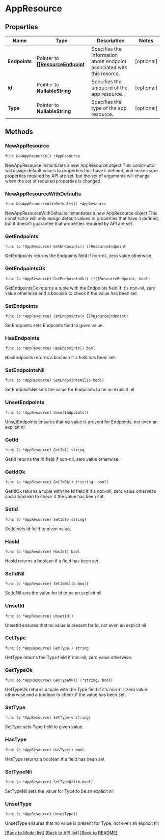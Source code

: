 # AppResource

## Properties

Name | Type | Description | Notes
------------ | ------------- | ------------- | -------------
**Endpoints** | Pointer to [**[]ResourceEndpoint**](ResourceEndpoint.md) | Specifies the information about endpoint associated with this resorce. | [optional] 
**Id** | Pointer to **NullableString** | Specifies the unique id of the app resource. | [optional] 
**Type** | Pointer to **NullableString** | Specifies the type of the app resource. | [optional] 

## Methods

### NewAppResource

`func NewAppResource() *AppResource`

NewAppResource instantiates a new AppResource object
This constructor will assign default values to properties that have it defined,
and makes sure properties required by API are set, but the set of arguments
will change when the set of required properties is changed

### NewAppResourceWithDefaults

`func NewAppResourceWithDefaults() *AppResource`

NewAppResourceWithDefaults instantiates a new AppResource object
This constructor will only assign default values to properties that have it defined,
but it doesn't guarantee that properties required by API are set

### GetEndpoints

`func (o *AppResource) GetEndpoints() []ResourceEndpoint`

GetEndpoints returns the Endpoints field if non-nil, zero value otherwise.

### GetEndpointsOk

`func (o *AppResource) GetEndpointsOk() (*[]ResourceEndpoint, bool)`

GetEndpointsOk returns a tuple with the Endpoints field if it's non-nil, zero value otherwise
and a boolean to check if the value has been set.

### SetEndpoints

`func (o *AppResource) SetEndpoints(v []ResourceEndpoint)`

SetEndpoints sets Endpoints field to given value.

### HasEndpoints

`func (o *AppResource) HasEndpoints() bool`

HasEndpoints returns a boolean if a field has been set.

### SetEndpointsNil

`func (o *AppResource) SetEndpointsNil(b bool)`

 SetEndpointsNil sets the value for Endpoints to be an explicit nil

### UnsetEndpoints
`func (o *AppResource) UnsetEndpoints()`

UnsetEndpoints ensures that no value is present for Endpoints, not even an explicit nil
### GetId

`func (o *AppResource) GetId() string`

GetId returns the Id field if non-nil, zero value otherwise.

### GetIdOk

`func (o *AppResource) GetIdOk() (*string, bool)`

GetIdOk returns a tuple with the Id field if it's non-nil, zero value otherwise
and a boolean to check if the value has been set.

### SetId

`func (o *AppResource) SetId(v string)`

SetId sets Id field to given value.

### HasId

`func (o *AppResource) HasId() bool`

HasId returns a boolean if a field has been set.

### SetIdNil

`func (o *AppResource) SetIdNil(b bool)`

 SetIdNil sets the value for Id to be an explicit nil

### UnsetId
`func (o *AppResource) UnsetId()`

UnsetId ensures that no value is present for Id, not even an explicit nil
### GetType

`func (o *AppResource) GetType() string`

GetType returns the Type field if non-nil, zero value otherwise.

### GetTypeOk

`func (o *AppResource) GetTypeOk() (*string, bool)`

GetTypeOk returns a tuple with the Type field if it's non-nil, zero value otherwise
and a boolean to check if the value has been set.

### SetType

`func (o *AppResource) SetType(v string)`

SetType sets Type field to given value.

### HasType

`func (o *AppResource) HasType() bool`

HasType returns a boolean if a field has been set.

### SetTypeNil

`func (o *AppResource) SetTypeNil(b bool)`

 SetTypeNil sets the value for Type to be an explicit nil

### UnsetType
`func (o *AppResource) UnsetType()`

UnsetType ensures that no value is present for Type, not even an explicit nil

[[Back to Model list]](../README.md#documentation-for-models) [[Back to API list]](../README.md#documentation-for-api-endpoints) [[Back to README]](../README.md)


